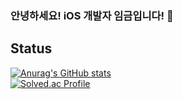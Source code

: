 ### 안녕하세요! iOS 개발자 임금입니다! 👋

## Status
[![Anurag's GitHub stats](https://github-readme-stats.vercel.app/api?username=Junha7777)]()  
[![Solved.ac Profile](http://mazassumnida.wtf/api/generate_badge?boj=dgswhighschool)](https://solved.ac/dgswhighschool)
<!--
**Junha7777/Junha7777** is a ✨ _special_ ✨ repository because its `README.md` (this file) appears on your GitHub profile.

Here are some ideas to get you started:

- 🔭 I’m currently working on ...
- 🌱 I’m currently learning ...
- 👯 I’m looking to collaborate on ...
- 🤔 I’m looking for help with ...
- 💬 Ask me about ...
- 📫 How to reach me: ...
- 😄 Pronouns: ...
- ⚡ Fun fact: ...
-->
